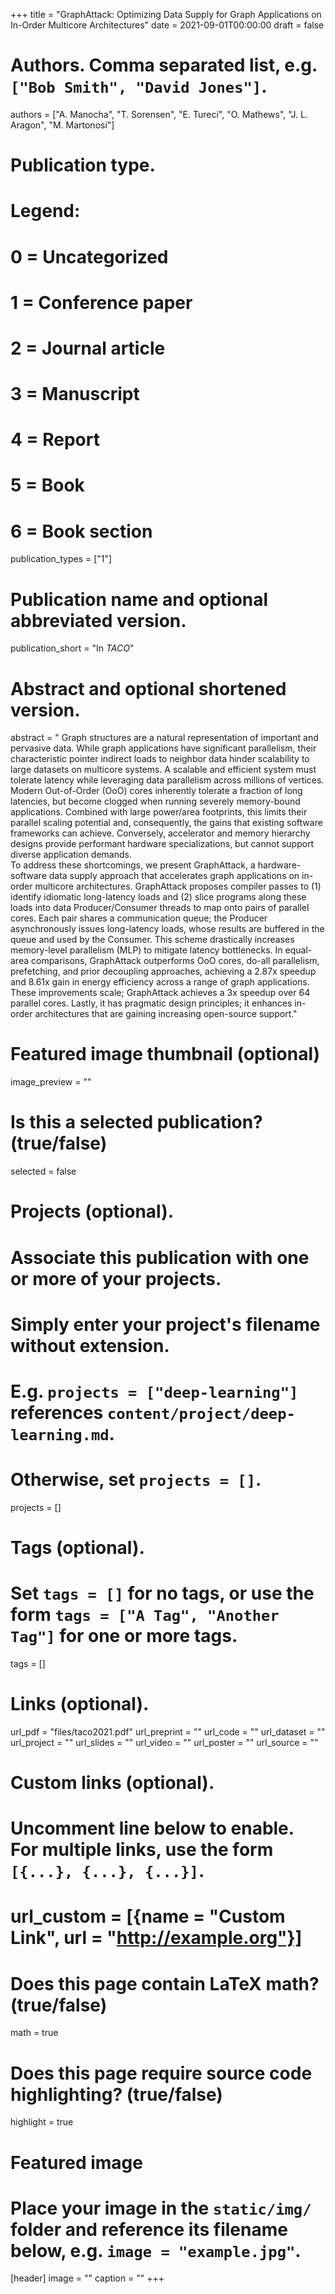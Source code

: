 +++
title = "GraphAttack: Optimizing Data Supply for Graph Applications on In-Order Multicore Architectures"
date = 2021-09-01T00:00:00
draft = false

# Authors. Comma separated list, e.g. `["Bob Smith", "David Jones"]`.
authors = ["A. Manocha", "T. Sorensen", "E. Tureci", "O. Mathews", "J. L. Aragon", "M. Martonosi"]

# Publication type.
# Legend:
# 0 = Uncategorized
# 1 = Conference paper
# 2 = Journal article
# 3 = Manuscript
# 4 = Report
# 5 = Book
# 6 = Book section
publication_types = ["1"]

# Publication name and optional abbreviated version.
publication_short = "In _TACO_"

# Abstract and optional shortened version.
abstract = " Graph structures are a natural representation of important and pervasive data. While graph applications have significant parallelism, their characteristic pointer indirect loads to neighbor data hinder scalability to large datasets on multicore systems. A scalable and efficient system must tolerate latency while leveraging data parallelism across millions of vertices. Modern Out-of-Order (OoO) cores inherently tolerate a fraction of long latencies, but become clogged when running severely memory-bound applications. Combined with large power/area footprints, this limits their parallel scaling potential and, consequently, the gains that existing software frameworks can achieve. Conversely, accelerator and memory hierarchy designs provide performant hardware specializations, but cannot support diverse application demands. <br> To address these shortcomings, we present GraphAttack, a hardware-software data supply approach that accelerates graph applications on in-order multicore architectures. GraphAttack proposes compiler passes to (1) identify idiomatic long-latency loads and (2) slice programs along these loads into data Producer/Consumer threads to map onto pairs of parallel cores. Each pair shares a communication queue; the Producer asynchronously issues long-latency loads, whose results are buffered in the queue and used by the Consumer. This scheme drastically increases memory-level parallelism (MLP) to mitigate latency bottlenecks. In equal-area comparisons, GraphAttack outperforms OoO cores, do-all parallelism, prefetching, and prior decoupling approaches, achieving a 2.87x speedup and 8.61x gain in energy efficiency across a range of graph applications. These improvements scale; GraphAttack achieves a 3x speedup over 64 parallel cores. Lastly, it has pragmatic design principles; it enhances in-order architectures that are gaining increasing open-source support."


# Featured image thumbnail (optional)
image_preview = ""

# Is this a selected publication? (true/false)
selected = false

# Projects (optional).
#   Associate this publication with one or more of your projects.
#   Simply enter your project's filename without extension.
#   E.g. `projects = ["deep-learning"]` references `content/project/deep-learning.md`.
#   Otherwise, set `projects = []`.
projects = []

# Tags (optional).
#   Set `tags = []` for no tags, or use the form `tags = ["A Tag", "Another Tag"]` for one or more tags.
tags = []

# Links (optional).
url_pdf = "files/taco2021.pdf"
url_preprint = ""
url_code = ""
url_dataset = ""
url_project = ""
url_slides = ""
url_video = ""
url_poster = ""
url_source = ""

# Custom links (optional).
#   Uncomment line below to enable. For multiple links, use the form `[{...}, {...}, {...}]`.
# url_custom = [{name = "Custom Link", url = "http://example.org"}]

# Does this page contain LaTeX math? (true/false)
math = true

# Does this page require source code highlighting? (true/false)
highlight = true

# Featured image
# Place your image in the `static/img/` folder and reference its filename below, e.g. `image = "example.jpg"`.
[header]
image = ""
caption = ""
+++
